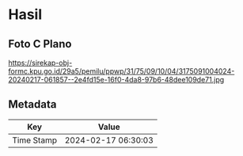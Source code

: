 # Hasil

## Foto C Plano

https://sirekap-obj-formc.kpu.go.id/29a5/pemilu/ppwp/31/75/09/10/04/3175091004024-20240217-061857--2e4fd15e-16f0-4da8-97b6-48dee109de71.jpg


## Metadata

| Key        | Value               |
| ---------- | ------------------- |
| Time Stamp | 2024-02-17 06:30:03 |



